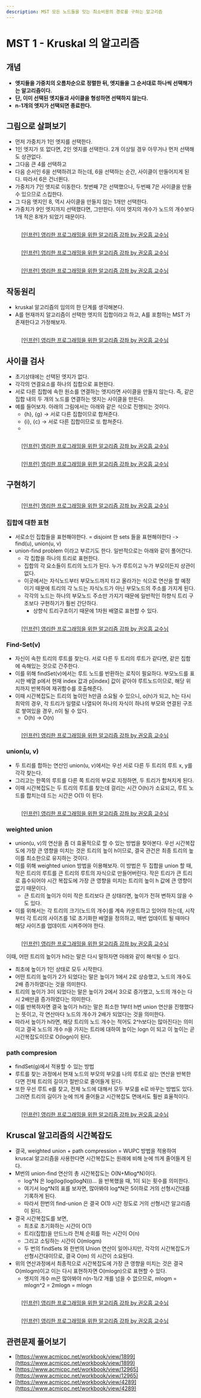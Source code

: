 ```yaml
---
description: MST 모든 노드들을 잇는 최소비용의 경로를 구하는 알고리즘
---
```


# MST 1 - Kruskal 의 알고리즘

## 개념

* **엣지들을 가중치의 오름차순으로 정렬한 뒤, 엣지들을 그 순서대로 하나씩 선택해가는 알고리즘이다.**&#x20;
* **단, 이미 선택된 엣지들과 사이클을 형성하면 선택하지 않는다.**&#x20;
* **n-1개의 엣지가 선택되면 종료한다.**&#x20;



## 그림으로 살펴보기

* 먼저 가중치가 1인 엣지를 선택한다.&#x20;
* 1인 엣지가 또 없다면, 2인 엣지를 선택한다. 2개 이상일 경우 아무거나 먼저 선택해도 상관없다.&#x20;
* 그다음 큰 4를 선택하고&#x20;
* 다음 순서인 6을 선택하려고 하는데, 6을 선택하는 순간, 사이클이 만들어지게 된다. 따라서 6은 건너뛴다.&#x20;
* 가중치가 7인 엣지로 이동한다. 첫번째 7은 선택했으나, 두번째 7은 사이클을 만들 수 있으므로 스킵한다.&#x20;
* 그 다음 엣지인 8, 역시 사이클을 만들지 않는 1개만 선택한다.&#x20;
* 가중치가 9인 엣지까지 선택했다면, 그만한다. 이미 엣지의 개수가 노드의 개수보다 1개 적은 8개가 되었기 때문이다.&#x20;

<figure><img src="../../../.gitbook/assets/image (10).png" alt=""><figcaption><p><a href="https://www.inflearn.com/course/%EC%95%8C%EA%B3%A0%EB%A6%AC%EC%A6%98-%EA%B0%95%EC%A2%8C">[인프런] 영리한 프로그래밍을 위한 알고리즘 강좌 by 권오흠 교수님</a></p></figcaption></figure>

<figure><img src="../../../.gitbook/assets/image (22).png" alt=""><figcaption><p><a href="https://www.inflearn.com/course/%EC%95%8C%EA%B3%A0%EB%A6%AC%EC%A6%98-%EA%B0%95%EC%A2%8C">[인프런] 영리한 프로그래밍을 위한 알고리즘 강좌 by 권오흠 교수님</a></p></figcaption></figure>

<figure><img src="../../../.gitbook/assets/image.png" alt=""><figcaption><p><a href="https://www.inflearn.com/course/%EC%95%8C%EA%B3%A0%EB%A6%AC%EC%A6%98-%EA%B0%95%EC%A2%8C">[인프런] 영리한 프로그래밍을 위한 알고리즘 강좌 by 권오흠 교수님</a></p></figcaption></figure>



## 작동원리

* kruskal 알고리즘의 임의의 한 단계를 생각해본다.&#x20;
* A를 현재까지 알고리즘이 선택한 엣지의 집합이라고 하고, A를 포함하는 MST 가 존재한다고 가정해보자.&#x20;

<figure><img src="../../../.gitbook/assets/image (9).png" alt=""><figcaption><p><a href="https://www.inflearn.com/course/%EC%95%8C%EA%B3%A0%EB%A6%AC%EC%A6%98-%EA%B0%95%EC%A2%8C">[인프런] 영리한 프로그래밍을 위한 알고리즘 강좌 by 권오흠 교수님</a></p></figcaption></figure>



## 사이클 검사&#x20;

* 초기상태에는 선택된 엣지가 없다.&#x20;
* 각각의 연결요소를 하나의 집합으로 표현한다.&#x20;
* 서로 다른 집합에 속한 원소를 연결하는 엣지라면 사이클을 만들지 않는다. 즉, 같은 집합 내의 두 개의 노드를 연결하는 엣지는 사이클을 만든다.&#x20;
* 예를 들어보자. 아래의 그림에서는 아래와 같은 식으로 진행되는 것이다.&#x20;
  * {h}, {g} -> 서로 다른 집합이므로 합쳐준다.&#x20;
  * {i}, {c} -> 서로 다른 집합이므로 또 합쳐준다.&#x20;
  *

<figure><img src="../../../.gitbook/assets/image (54).png" alt=""><figcaption><p><a href="https://www.inflearn.com/course/%EC%95%8C%EA%B3%A0%EB%A6%AC%EC%A6%98-%EA%B0%95%EC%A2%8C">[인프런] 영리한 프로그래밍을 위한 알고리즘 강좌 by 권오흠 교수님</a></p></figcaption></figure>

<figure><img src="../../../.gitbook/assets/image (2).png" alt=""><figcaption><p><a href="https://www.inflearn.com/course/%EC%95%8C%EA%B3%A0%EB%A6%AC%EC%A6%98-%EA%B0%95%EC%A2%8C">[인프런] 영리한 프로그래밍을 위한 알고리즘 강좌 by 권오흠 교수님</a></p></figcaption></figure>



## 구현하기&#x20;

<figure><img src="../../../.gitbook/assets/image (4).png" alt=""><figcaption><p><a href="https://www.inflearn.com/course/%EC%95%8C%EA%B3%A0%EB%A6%AC%EC%A6%98-%EA%B0%95%EC%A2%8C">[인프런] 영리한 프로그래밍을 위한 알고리즘 강좌 by 권오흠 교수님</a></p></figcaption></figure>

### 집합에 대한 표현

* 서로소인 집합들을 표현해야한다. = disjoint 한 sets 들을 표현해야한다 -> find(u), union(u, v)&#x20;
* union-find problem 이라고 부르기도 한다. 일반적으로는 아래와 같이 풀어간다.&#x20;
  * 각 집합을 하나의 트리로 표현한다.&#x20;
  * 집합의 각 요소들이 트리의 노드가 된다. 누가 루트이고 누가 부모이든지 상관이 없다.&#x20;
  * 이곳에서는 자식노드부터 부모노드까지 타고 올라가는 식으로 연산을 할 예정이기 때문에 트리의 각 노드는 자식노드가 아닌 부모노드의 주소를 가지게 된다.&#x20;
  * 각각의 노드는 하나의 부모노드 주소만 가지기 때문에 일반적인 하향식 트리 구조보다 구현하기가 훨씬 간단하다.&#x20;
    * 상향식 트리구조이기 때문에 1차원 배열로 표현할 수 있다.&#x20;

<figure><img src="../../../.gitbook/assets/image (60).png" alt=""><figcaption><p><a href="https://www.inflearn.com/course/%EC%95%8C%EA%B3%A0%EB%A6%AC%EC%A6%98-%EA%B0%95%EC%A2%8C">[인프런] 영리한 프로그래밍을 위한 알고리즘 강좌 by 권오흠 교수님</a></p></figcaption></figure>

### Find-Set(v)

* 자신이 속한 트리의 루트를 찾는다. 서로 다른 두 트리의 루트가 같다면, 같은 집합에 속해있는 것으로 간주한다.&#x20;
* 이를 위해 findSet(v)에서는 루트 노드를 반환하는 로직이 필요하다. 부모노드를 표시한 배열 p에서 현재 index 값과 p\[index] 값이 같아야 루트노드이므로, 해당 위치까지 반복하여 재귀함수를 호출해준다.&#x20;
* 이때 시간복잡도는 트리의 높이인 h만큼 소요될 수 있으니, o(h)가 되고, h는 다시 최악의 경우, 각 트리가 일렬로 나열되어 하나의 자식이 하나의 부모와 연결된 구조로 쌓여있을 경우, n이 될 수 있다.&#x20;
  * O(h) -> O(n)

<figure><img src="../../../.gitbook/assets/image (55).png" alt=""><figcaption><p><a href="https://www.inflearn.com/course/%EC%95%8C%EA%B3%A0%EB%A6%AC%EC%A6%98-%EA%B0%95%EC%A2%8C">[인프런] 영리한 프로그래밍을 위한 알고리즘 강좌 by 권오흠 교수님</a></p></figcaption></figure>

### union(u, v)

* 두 트리를 합하는 연산인 union(u, v)에서는 우선 서로 다른 두 트리의 루트 x, y를 각각 찾는다.&#x20;
* 그리고는 한쪽의 루트를 다른 쪽 트리의 부모로 지정하면, 두 트리가 합쳐지게 된다.&#x20;
* 이때 시간복잡도는 두 트리의 루트를 찾는데 걸리는 시간 O(h)가 소요되고, 루트 노드를 합치는데 드는 시간은 O(1) 이 된다.&#x20;

<figure><img src="../../../.gitbook/assets/image (25).png" alt=""><figcaption><p><a href="https://www.inflearn.com/course/%EC%95%8C%EA%B3%A0%EB%A6%AC%EC%A6%98-%EA%B0%95%EC%A2%8C">[인프런] 영리한 프로그래밍을 위한 알고리즘 강좌 by 권오흠 교수님</a></p></figcaption></figure>



### weighted union

* union(u, v)의 연산을 좀 더 효율적으로 할 수 있는 방법을 찾아본다. 우선 시간복잡도에 가장 큰 영향을 미치는 것은 트리의 높이 h이므로, 결국 관건은 최종 트리의 높이를 최소한으로 유지하는 것이다.&#x20;
* 이를 위해 weighted union 방법을 이용해보자.  이 방법은 두 집합을 union 할 때, 작은 트리의 루트를 큰 트리의 루트의 자식으로 만들어버린다. 작은 트리가 큰 트리로 흡수되어야 시간 복잡도에 가장 큰 영향을 미치는 트리의 높이 h 값에 큰 영향이 없기 때문이다.&#x20;
  * 큰 트리의 높이가 이미 작은 트리보다 큰 상태라면, 높이가 전혀 변하지 않을 수도 있다.&#x20;
* 이를 위해서는 각 트리의 크기(노드의 개수)를 계속 카운트하고 있어야 하는데, 시작부터 각 트리의 사이즈를 1로 초기화한 배열을 정의하고, 매번 업데이트 될 때마다 해당 사이즈를 업데이트 시켜주어야 한다.&#x20;

<figure><img src="../../../.gitbook/assets/image (7).png" alt=""><figcaption><p><a href="https://www.inflearn.com/course/%EC%95%8C%EA%B3%A0%EB%A6%AC%EC%A6%98-%EA%B0%95%EC%A2%8C">[인프런] 영리한 프로그래밍을 위한 알고리즘 강좌 by 권오흠 교수님</a></p></figcaption></figure>



이때, 어떤 트리의 높이가 h라는 말은 다시 말하자면 아래와 같이 해석될 수 있다.&#x20;

* 최초에 높이가 1인 상태로 모두 시작한다.&#x20;
* 어떤 트리의 높이가 2가 되었다는 말은 높이가 1에서 2로 상승했고,  노드의 개수도 2배 증가하였다는 것을 의미한다.&#x20;
* 트리의 높이가 3이 되었다는 말은 높이가 2에서 3으로 증가했고, 노드의 개수는 다시 2배만큼 증가하였다는 의미한다.&#x20;
* 이를 반복하자면 결국 높이가 h라는 말은 최소한 1부터 h번 union 연산을 진행했다는 뜻이고, 각  연산마다 노드의 개수가 2배가 되었다는 것을 의미한다.&#x20;
* 따라서 높이가 h라면, 해당 트리의 노드 개수는 적어도 2^h보다는 많아진다는 의미이고 결국 노드의 개수 n을 가지는 트리에 대하여 높이는 logn 이 되고 이 높이는 곧 시간복잡도이므로 O(logn)이 된다.&#x20;



### path compresion&#x20;

* findSet(g)에서 적용할 수 있는 방법&#x20;
* 루트를 찾는 과정에서 현재 노드의 부모의 부모를 나의 루트로 삼는 연산을 반복한다면 전체 트리의 길이가 절반으로 줄어들게 된다.&#x20;
* 또한 우선 루트 e를 찾고, 전체 노드에 대해서 모두 부모를 e로 바꾸는 방법도 있다. 그러면 트리의 길이가 눈에 띄게 줄어들고 시간복잡도 면에서도 훨씬 효율적이다.&#x20;

<figure><img src="../../../.gitbook/assets/image (1).png" alt=""><figcaption><p><a href="https://www.inflearn.com/course/%EC%95%8C%EA%B3%A0%EB%A6%AC%EC%A6%98-%EA%B0%95%EC%A2%8C">[인프런] 영리한 프로그래밍을 위한 알고리즘 강좌 by 권오흠 교수님</a></p></figcaption></figure>



## Kruscal 알고리즘의 시간복잡도

* 결국, weighted union + path compression = WUPC 방법을 적용하여 kruscal 알고리즘을 사용한다면 시간복잡도는 원래에 비해 눈에 띄게 줄어들게 된다.&#x20;
* M번의 union-find 연산의 총 시간복잡도는 O(N+Mlog\*N)이다.&#x20;
  * log\*N 은 log(log(log(logN)))... 을 반복했을 때, 1이 되는 횟수를 의미한다.&#x20;
  * 여기서 log\*N의 표를 보자면, 많아봐야 log\*N은 5이하로 거의 선형시간대를 기록하게 된다.&#x20;
  * 따라서 한번의 find-union 은 결국 O(1) 시간 정도로 거의 선형시간 알고리즘이 된다.&#x20;
* 결국 시간복잡도를 보면,&#x20;
  * 최초로 초기화하는 시간이 O(1)&#x20;
  * 트리(집합)을 만드느라 전체 순회를 하는 시간이 O(n)&#x20;
  * 그리고 소팅하는 시간이 O(mlogm)&#x20;
  * 두 번의 findSets 와 한번의 Union 연산이 일어나지만, 각각의 시간복잡도가 선형시간대이므로, 결국 O(m) 의 시간이 소요된다.&#x20;
* 위의 연산과정에서 최종적으로 시간복잡도에 가장 큰 영향을 미치는 것은 결국 O(mlogm)이고 이는 다시 표현하자면 O(mlogn)으로 표현할 수 있다.&#x20;
  * 엣지의 개수 m은 많아봐야 n(n-1)/2 개를 넘을 수 없으므로, mlogm = mlogn^2 = 2mlogn = mlogn &#x20;

<figure><img src="../../../.gitbook/assets/image (53).png" alt=""><figcaption><p><a href="https://www.inflearn.com/course/%EC%95%8C%EA%B3%A0%EB%A6%AC%EC%A6%98-%EA%B0%95%EC%A2%8C">[인프런] 영리한 프로그래밍을 위한 알고리즘 강좌 by 권오흠 교수님</a></p></figcaption></figure>

<figure><img src="../../../.gitbook/assets/image (36).png" alt=""><figcaption><p><a href="https://www.inflearn.com/course/%EC%95%8C%EA%B3%A0%EB%A6%AC%EC%A6%98-%EA%B0%95%EC%A2%8C">[인프런] 영리한 프로그래밍을 위한 알고리즘 강좌 by 권오흠 교수님</a></p></figcaption></figure>



## 관련문제 풀어보기

* [https://www.acmicpc.net/workbook/view/1899](https://www.acmicpc.net/workbook/view/1899)
* [https://www.acmicpc.net/workbook/view/12965](https://www.acmicpc.net/workbook/view/12965)
* [https://www.acmicpc.net/workbook/view/4289](https://www.acmicpc.net/workbook/view/4289)

